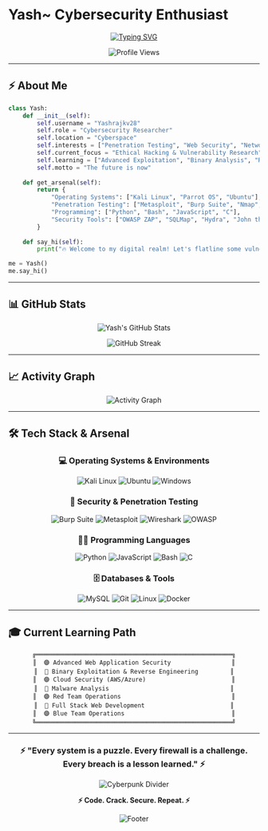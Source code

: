 # Yash~ Cybersecurity Enthusiast

<div align="center">
  
[![Typing SVG](https://readme-typing-svg.herokuapp.com?font=Fira+Code&size=22&duration=3000&pause=1000&color=F700FF&center=true&vCenter=true&width=600&lines=Cybersecurity+Researcher;Penetration+Testing+%7C+Bug+Hunting;Hacking+the+System;Breaking+Protocols%2C+Building+Defenses)](https://git.io/typing-svg)

![Profile Views](https://komarev.com/ghpvc/?username=Yashrajkv28&color=blueviolet&style=flat-square&label=Profile+Views)

</div>

---

## ⚡ About Me

```python
class Yash:
    def __init__(self):
        self.username = "Yashrajkv28"
        self.role = "Cybersecurity Researcher"
        self.location = "Cyberspace"
        self.interests = ["Penetration Testing", "Web Security", "Network Security"]
        self.current_focus = "Ethical Hacking & Vulnerability Research"
        self.learning = ["Advanced Exploitation", "Binary Analysis", "Reverse Engineering"]
        self.motto = "The future is now"
    
    def get_arsenal(self):
        return {
            "Operating Systems": ["Kali Linux", "Parrot OS", "Ubuntu"],
            "Penetration Testing": ["Metasploit", "Burp Suite", "Nmap", "Wireshark"],
            "Programming": ["Python", "Bash", "JavaScript", "C"],
            "Security Tools": ["OWASP ZAP", "SQLMap", "Hydra", "John the Ripper"]
        }
    
    def say_hi(self):
        print("🔥 Welcome to my digital realm! Let's flatline some vulnerabilities 🔥")

me = Yash()
me.say_hi()
```

---

## 📊 GitHub Stats

<div align="center">
  
![Yash's GitHub Stats](https://github-readme-stats.vercel.app/api?username=Yashrajkv28&show_icons=true&theme=radical&hide_border=true&bg_color=0D1117&title_color=F700FF&icon_color=00F0FF&text_color=FFFFFF&border_color=F700FF)

![GitHub Streak](https://github-readme-streak-stats.herokuapp.com/?user=Yashrajkv28&theme=radical&hide_border=true&background=0D1117&ring=F700FF&fire=F7C60D&currStreakLabel=00F0FF&border=F700FF)

</div>

---

## 📈 Activity Graph

<div align="center">

![Activity Graph](https://github-readme-activity-graph.vercel.app/graph?username=Yashrajkv28&theme=tokyo-night&bg_color=0D1117&color=F700FF&line=00F0FF&point=F7C60D&area=true&hide_border=true)

</div>

---

## 🛠️ Tech Stack & Arsenal

<div align="center">

### 💻 Operating Systems & Environments
![Kali Linux](https://img.shields.io/badge/Kali%20Linux-557C94?style=for-the-badge&logo=kalilinux&logoColor=white)
![Ubuntu](https://img.shields.io/badge/Ubuntu-E95420?style=for-the-badge&logo=ubuntu&logoColor=white)
![Windows](https://img.shields.io/badge/Windows-0078D6?style=for-the-badge&logo=windows&logoColor=white)

### 🔐 Security & Penetration Testing
![Burp Suite](https://img.shields.io/badge/Burp%20Suite-FF6633?style=for-the-badge&logo=burp-suite&logoColor=white)
![Metasploit](https://img.shields.io/badge/Metasploit-2596CD?style=for-the-badge&logo=metasploit&logoColor=white)
![Wireshark](https://img.shields.io/badge/Wireshark-1679A7?style=for-the-badge&logo=wireshark&logoColor=white)
![OWASP](https://img.shields.io/badge/OWASP-000000?style=for-the-badge&logo=owasp&logoColor=white)

### 👨‍💻 Programming Languages
![Python](https://img.shields.io/badge/Python-3776AB?style=for-the-badge&logo=python&logoColor=white)
![JavaScript](https://img.shields.io/badge/JavaScript-F7DF1E?style=for-the-badge&logo=javascript&logoColor=black)
![Bash](https://img.shields.io/badge/Bash-4EAA25?style=for-the-badge&logo=gnu-bash&logoColor=white)
![C](https://img.shields.io/badge/C-00599C?style=for-the-badge&logo=c&logoColor=white)

### 🗄️ Databases & Tools
![MySQL](https://img.shields.io/badge/MySQL-4479A1?style=for-the-badge&logo=mysql&logoColor=white)
![Git](https://img.shields.io/badge/Git-F05032?style=for-the-badge&logo=git&logoColor=white)
![Linux](https://img.shields.io/badge/Linux-FCC624?style=for-the-badge&logo=linux&logoColor=black)
![Docker](https://img.shields.io/badge/Docker-2496ED?style=for-the-badge&logo=docker&logoColor=white)

</div>

---

## 🎓 Current Learning Path

<div align="center">

```ascii
╔═══════════════════════════════════════════════════════╗
║  🟣 Advanced Web Application Security                 ║
║  🔵 Binary Exploitation & Reverse Engineering         ║
║  🟣 Cloud Security (AWS/Azure)                        ║
║  🔵 Malware Analysis                                  ║
║  🟣 Red Team Operations                               ║
║  🔵 Full Stack Web Development                        ║
║  🟣 Blue Team Operations                              ║
╚═══════════════════════════════════════════════════════╝
```

</div>

---

<div align="center">

### ⚡ "Every system is a puzzle. Every firewall is a challenge. Every breach is a lesson learned." ⚡

![Cyberpunk Divider](https://user-images.githubusercontent.com/74038190/212284100-561aa473-3905-4a80-b561-0d28506553ee.gif)

**⚡ Code. Crack. Secure. Repeat. ⚡**

![Footer](https://capsule-render.vercel.app/api?type=waving&color=gradient&customColorList=12&height=100&section=footer)

</div>
